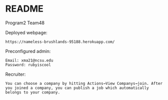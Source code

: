 # README

Program2 Team48

Deployed webpage:
    
    https://nameless-brushlands-95188.herokuapp.com/
    
Preconfigured admin:

    Email: xma21@ncsu.edu
    Password: rubyiscool

Recruiter:
    
    You can choose a company by hitting Actions→View Companys→join. After you joined a company, you can publish a job which automatically belongs to your company.
